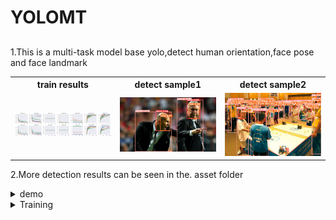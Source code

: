 # YOLOMT

##
1.This is a multi-task model base yolo,detect human orientation,face pose and face landmark

<table>
<tr>
<th>train results</th>
<th>detect sample1</th>
  <th>detect sample2</th>
</tr>
<tr>
<td><img src="./.asset/results.png" width="540"></td>
<td><img src="./.asset/zidane.jpg" width="500"></td> 
<td><img src="./.asset/273271,6a240004c249873.jpg" width="500"></td> 
</tr>
</table>

2.More detection results can be seen in the. asset folder

<details>
<summary>demo</summary>

### 1.run

```bash
python detect.py --weights yolomt.onnx --source your_img.jpg  # image
```

### 2.pretrain weight
[[Baidu Drive](https://pan.baidu.com/s/16K9GPjfYBkiUVip2qUgeYA?pwd=7b4x)]

</details>


<details> 
<summary>Training</summary>

<img src="./.asset/backbone.jpg" width="540">

</details>
